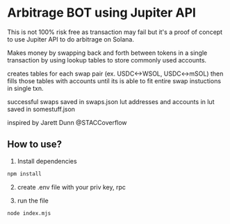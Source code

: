 # Arbitrage BOT using Jupiter API

This is not 100% risk free as transaction may fail but it's a proof of concept to use Jupiter API to do arbitrage on Solana.

Makes money by swapping back and forth between tokens in a single transaction by using lookup tables to store commonly used accounts.

creates tables for each swap pair (ex. USDC<->WSOL, USDC<->mSOL)
then fills those tables with accounts until its is able to fit 
entire swap instuctions in single txn.

successful swaps saved in swaps.json
lut addresses and accounts in lut saved in somestuff.json

inspired by Jarett Dunn @STACCoverflow

## How to use?
1. Install dependencies
```sh
npm install
```

2. create .env file with your priv key, rpc

3. run the file
```sh
node index.mjs
```
